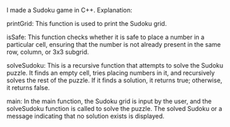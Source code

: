 I made a Sudoku game in C++.
Explanation:

printGrid: This function is used to print the Sudoku grid.

isSafe: This function checks whether it is safe to place a number in a particular cell, ensuring that the number is not already present in the same row, column, or 3x3 subgrid.

solveSudoku: This is a recursive function that attempts to solve the Sudoku puzzle. It finds an empty cell, tries placing numbers in it, and recursively solves the rest of the puzzle. If it finds a solution, it returns true; otherwise, it returns false.

main: In the main function, the Sudoku grid is input by the user, and the solveSudoku function is called to solve the puzzle. The solved Sudoku or a message indicating that no solution exists is displayed.
